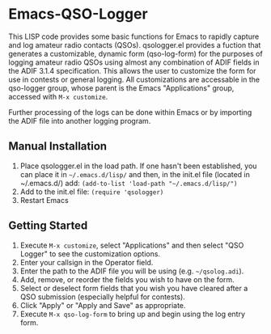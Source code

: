 # Emacs-QSO-Logger
This LISP code provides some basic functions for Emacs to rapidly capture and log amateur radio contacts (QSOs).
qsologger.el provides a fuction that generates a customizable, dynamic form (qso-log-form) for the purposes of 
logging amateur radio QSOs using almost any combination of ADIF fields in the ADIF 3.1.4 specification. This allows 
the user to customize the form for use in contests or general logging. All customizations are accessable in the 
qso-logger group, whose parent is the Emacs "Applications" group, accessed with `M-x customize`.

Further processing of the logs can be done within Emacs or by importing the ADIF file into another logging program.  

## Manual Installation
1) Place qsologger.el in the load path. If one hasn't been established, you can place it in `~/.emacs.d/lisp/` and
   then, in the init.el file (located in ~/.emacs.d/) add: `(add-to-list 'load-path "~/.emacs.d/lisp/")`
2) Add to the init.el file: `(require 'qsologger)`
3) Restart Emacs

## Getting Started
1) Execute `M-x customize`, select "Applications" and then select "QSO Logger" to see the customization options.
2) Enter your callsign in the Operator field.
3) Enter the path to the ADIF file you will be using (e.g. `~/qsolog.adi`).
4) Add, remove, or reorder the fields you wish to have on the form.
5) Select or deselect form fields that you wish you have cleared after a QSO submission (especially helpful for contests).
6) Click "Apply" or "Apply and Save" as appropriate.
7) Execute `M-x qso-log-form` to bring up and begin using the log entry form.
